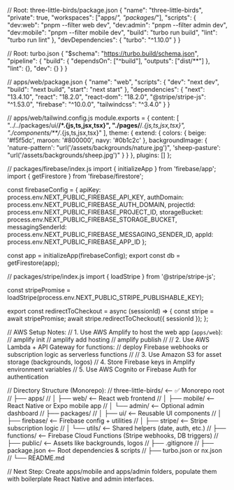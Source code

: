 // Root: three-little-birds/package.json
{
  "name": "three-little-birds",
  "private": true,
  "workspaces": ["apps/*", "packages/*"],
  "scripts": {
    "dev:web": "pnpm --filter web dev",
    "dev:admin": "pnpm --filter admin dev",
    "dev:mobile": "pnpm --filter mobile dev",
    "build": "turbo run build",
    "lint": "turbo run lint"
  },
  "devDependencies": {
    "turbo": "^1.10.0"
  }
}

// Root: turbo.json
{
  "$schema": "https://turbo.build/schema.json",
  "pipeline": {
    "build": {
      "dependsOn": ["^build"],
      "outputs": ["dist/**"]
    },
    "lint": {},
    "dev": {}
  }
}

// apps/web/package.json
{
  "name": "web",
  "scripts": {
    "dev": "next dev",
    "build": "next build",
    "start": "next start"
  },
  "dependencies": {
    "next": "13.4.10",
    "react": "18.2.0",
    "react-dom": "18.2.0",
    "@stripe/stripe-js": "^1.53.0",
    "firebase": "^10.0.0",
    "tailwindcss": "^3.4.0"
  }
}

// apps/web/tailwind.config.js
module.exports = {
  content: [
    "../../packages/ui/**/*.{js,ts,jsx,tsx}",
    "./pages/**/*.{js,ts,jsx,tsx}",
    "./components/**/*.{js,ts,jsx,tsx}"
  ],
  theme: {
    extend: {
      colors: {
        beige: '#f5f5dc',
        maroon: '#800000',
        navy: '#0b1c2c'
      },
      backgroundImage: {
        'nature-pattern': "url('/assets/backgrounds/nature.jpg')",
        'sheep-pasture': "url('/assets/backgrounds/sheep.jpg')"
      }
    }
  },
  plugins: []
};

// packages/firebase/index.js
import { initializeApp } from 'firebase/app';
import { getFirestore } from 'firebase/firestore';

const firebaseConfig = {
  apiKey: process.env.NEXT_PUBLIC_FIREBASE_API_KEY,
  authDomain: process.env.NEXT_PUBLIC_FIREBASE_AUTH_DOMAIN,
  projectId: process.env.NEXT_PUBLIC_FIREBASE_PROJECT_ID,
  storageBucket: process.env.NEXT_PUBLIC_FIREBASE_STORAGE_BUCKET,
  messagingSenderId: process.env.NEXT_PUBLIC_FIREBASE_MESSAGING_SENDER_ID,
  appId: process.env.NEXT_PUBLIC_FIREBASE_APP_ID
};

const app = initializeApp(firebaseConfig);
export const db = getFirestore(app);

// packages/stripe/index.js
import { loadStripe } from '@stripe/stripe-js';

const stripePromise = loadStripe(process.env.NEXT_PUBLIC_STRIPE_PUBLISHABLE_KEY);

export const redirectToCheckout = async (sessionId) => {
  const stripe = await stripePromise;
  await stripe.redirectToCheckout({ sessionId });
};

// AWS Setup Notes:
// 1. Use AWS Amplify to host the web app (`apps/web`):
//    amplify init
//    amplify add hosting
//    amplify publish
//
// 2. Use AWS Lambda + API Gateway for functions:
//    deploy Firebase webhooks or subscription logic as serverless functions
//
// 3. Use Amazon S3 for asset storage (backgrounds, logos)
// 4. Store Firebase keys in Amplify environment variables
// 5. Use AWS Cognito or Firebase Auth for authentication

// Directory Structure (Monorepo):
// three-little-birds/      <-- ✅ Monorepo root
// ├── apps/
// │   ├── web/             <-- React web frontend
// │   ├── mobile/          <-- React Native or Expo mobile app
// │   └── admin/           <-- Optional admin dashboard
// ├── packages/
// │   ├── ui/              <-- Reusable UI components
// │   ├── firebase/        <-- Firebase config + utilities
// │   ├── stripe/          <-- Stripe subscription logic
// │   └── utils/           <-- Shared helpers (date, auth, etc.)
// ├── functions/           <-- Firebase Cloud Functions (Stripe webhooks, DB triggers)
// ├── public/              <-- Assets like backgrounds, logos
// ├── .gitignore
// ├── package.json         <-- Root dependencies & scripts
// ├── turbo.json or nx.json
// └── README.md

// Next Step: Create apps/mobile and apps/admin folders, populate them with boilerplate React Native and admin interfaces.
